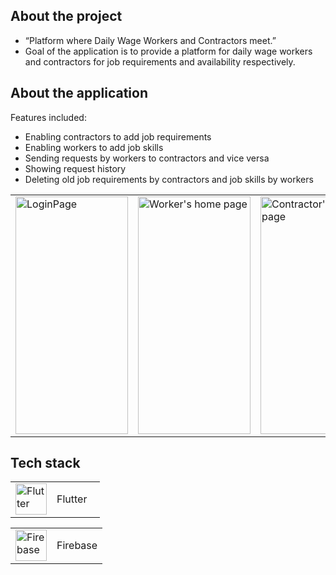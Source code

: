 
## About the project

- “Platform where Daily Wage Workers and Contractors meet.”
- Goal of the application is to provide a platform for daily wage workers and contractors for job requirements and availability respectively. 
## About the application

Features included:

- Enabling contractors to add job requirements
- Enabling workers to add job skills
- Sending requests by workers to contractors and vice versa
- Showing request history
- Deleting old job requirements by contractors and job skills by workers


<table>
  <tr>
    <td><img src = "" alt = "LoginPage" width = "180" height = "380"></td>
    <td><img src = "" alt = "Worker's home page" width = "180" height = "380"></td>
    <td><img src = "" alt = "Contractor's home page" width = "180" height = "380"></td>
    <td><img src = "" alt = "Drawer" width = "180" height = "380"></td>
    <td><img src = "" alt = "Customer Care" width = "180" height = "380"></td>
  </tr>
</table>




## Tech stack

<table>
  <tr>
    <td><img src = "https://cdn.icon-icons.com/icons2/2107/PNG/512/file_type_flutter_icon_130599.png" alt="Flutter" width="50" height="50"></td>
    <td>Flutter &nbsp&nbsp</td>
  </tr>
</table>
<table>
<tr>
    <td><img src = "https://cdn4.iconfinder.com/data/icons/google-i-o-2016/512/google_firebase-2-512.png" alt="Firebase" width="50" height="50"></td>
    <td>Firebase</td>
  </tr>  
</table>
<br>
